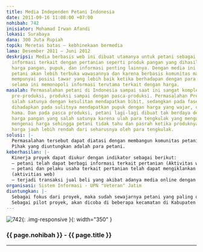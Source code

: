 ```yaml
---
title: Media Independen Petani Indonesia
date: 2011-09-16 11:08:00 +07:00
nohibah: 742
inisiator: Mohamad Irwan Afandi
lokasi: Surabaya
dana: 300 Juta Rupiah
topik: Meretas batas – kebhinekaan bermedia
lama: Desember 2011 – Juni 2012
deskripsi: Media berbasis web ini dibuat utamanya untuk petani sebagai media berbagi
  informasi terkait dengan pertanian seperti produk pangan yang dihasilkan dan dibutuhkan,
  harga pangan, pupuk, dan informasi penting lainnya. Dengan media ini diharapkan
  petani akan lebih terbuka wawasannya dan karena berbasis komunitas maka juga akan
  mempunyai posisi tawar yang lebih baik ketika berhadapan dengan para tengkulak yang
  selama ini memonopoli informasi terutama terkait dengan harga.
masalah: Permasalahan petani di Indonesia sampai saat ini sangat kompleks mulai dari
  pre-produksi, produksi sampai dengan pasca-produksi. Permasalahan Pre-produksi ditandai
  salah satunya dengan kesulitan mendapatkan bibit, sedangkan pada fase produksi petani
  dihadapkan pada sulitnya mendapatkan pupuk dengan harga yang wajar, cuaca dan serangan
  hama. Dan pada pasca produksi, petani lagi-lagi dibuat tak berdaya dengan jatuhnya
  harga pangan yang salah satunya karena ulah para tengkulak yang menguasai informasi
  mengenai harga sehingga petani tidak tahu dan pasrah ketika produknya dibeli dengan
  harga jauh lebih rendah dari seharusnya oleh para tengkulak.
solusi: |-
  Permasalahan tersebut dapat diatasi dengan membangun komunitas petani melalui pembangunan media informasi dan komunikasi berbasis web (online) yang dikelola secara independen oleh petani dan pelaku usaha terkait dengan pertanian lainnya. Melalui media ini petani bisa mengiklankan produk pertaniannya, berbagi dan sekaligus mendapatkan informasi terkait harga komoditas pertanian, jumlah produksi dan kebutuhan pangan, harga pupuk, best practice pengelolaan pertanian, dll. Sementara pelaku lainnya, seperti penyedia jasa transportasi bisa juga bisa beriklan tentang tarif angkutan. Dengan media ini diharapkan petani tidak lagi diperdaya oleh para tengkulak karena sudah tidak buta lagi terhadap informasi terutama terkait dengan harga. Lebih dari itu dengan media online petani juga mempunyai peluang untuk membuka pasar lebih luas yang tentu saja peluang menambah keuntungan.
  Pihak yang diuntungkan adalah para petani.
keberhasilan: |-
  Kinerja proyek dapat diukur dengan indikator sebagai berikut:
  – petani telah dapat berbagi informasi terkait pertanian (Aktivitas web)
  – petani dan pelaku usaha terkait pertanian telah dapat mengiklankan produk dan layanan yang mereka tawarkan
  (aktivitias web)
  – terjadi transaksi jual beli yang akibat adanya media online dengan harga yang wajar (survei)
organisasi: Sistem Informasi - UPN "Veteran" Jatim
diuntungkan: |-
  Sebagai fokus dari proyek, maka sudah sewajarnya petani yang paling diharapkan diuntungkan dengan tersedianya media ini. Akan tetapi karena rantai pemasaran juga melibatkan pihak lain, maka penyedia jasa transportasi (misalnya) dan konsumen juga diharapkan memperoleh keuntungan dari media ini.
  Sebagai pilot proyek, akan dicoba di beberapa kecamatan di Kabupaten Magetan
---
```


![742](/static/img/hibahcmb/742.png){: .img-responsive }{: width="350" }

### {{ page.nohibah }} - {{ page.title }}

---
